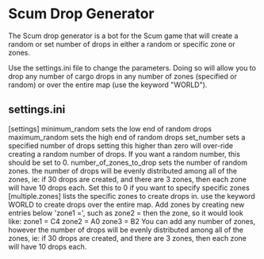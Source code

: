 # Scum Drop Generator
The Scum drop generator is a bot for the Scum game
that will create a random or set number of drops in
either a random or specific zone or zones.

Use the settings.ini file to change the parameters.
Doing so will allow you to drop any number of cargo
drops in any number of zones (specified or random)
or over the entire map (use the keyword "WORLD").

## settings.ini
[settings]
minimum_random sets the low end of random drops
maximum_random sets the high end of random drops
set_number sets a specified number of drops
    setting this higher than zero will over-ride
    creating a random number of drops. If you want
    a random number, this should be set to 0.
number_of_zones_to_drop sets the number of random zones.
    the number of
    drops will be evenly distributed among all of the zones,
    ie: if 30 drops are created, and there are 3 zones, then
    each zone will have 10 drops each.
    Set this to 0 if you want to specify specific zones
[multiple.zones]
    lists the specific zones to create drops in.
    use the keyword WORLD to create drops over the entire
    map. Add zones by creating new entries below 'zone1 =',
    such as zone2 = then the zone, so it would look like:
        zone1 = C4
        zone2 = A0
        zone3 = B2
    You can add any number of zones, however the number of
    drops will be evenly distributed among all of the zones,
    ie: if 30 drops are created, and there are 3 zones, then
    each zone will have 10 drops each.